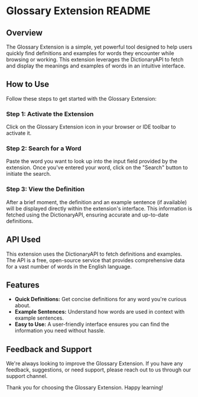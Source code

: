# Glossary Extension README

## Overview

The Glossary Extension is a simple, yet powerful tool designed to help users quickly find definitions and examples for words they encounter while browsing or working. This extension leverages the DictionaryAPI to fetch and display the meanings and examples of words in an intuitive interface.

## How to Use

Follow these steps to get started with the Glossary Extension:

### Step 1: Activate the Extension

Click on the Glossary Extension icon in your browser or IDE toolbar to activate it.

### Step 2: Search for a Word

Paste the word you want to look up into the input field provided by the extension. Once you've entered your word, click on the "Search" button to initiate the search.

### Step 3: View the Definition

After a brief moment, the definition and an example sentence (if available) will be displayed directly within the extension's interface. This information is fetched using the DictionaryAPI, ensuring accurate and up-to-date definitions.

## API Used

This extension uses the DictionaryAPI to fetch definitions and examples. The API is a free, open-source service that provides comprehensive data for a vast number of words in the English language.

## Features

- **Quick Definitions:** Get concise definitions for any word you're curious about.
- **Example Sentences:** Understand how words are used in context with example sentences.
- **Easy to Use:** A user-friendly interface ensures you can find the information you need without hassle.

## Feedback and Support

We're always looking to improve the Glossary Extension. If you have any feedback, suggestions, or need support, please reach out to us through our support channel.

Thank you for choosing the Glossary Extension. Happy learning!
